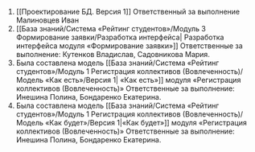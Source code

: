 1. [[Проектирование БД. Версия 1]]
	Ответственный за выполнение Малиновцев Иван
2. [[База знаний/Система «Рейтинг студентов»/Модуль 3 Формирование заявки/Разработка интерфейса| Разработка интерфейса модуля «Формирование заявки»]]
	Ответственные за выполнение: Кутенков Владислав, Садовникова Мария.
3.  Была составлена модель [[База знаний/Система «Рейтинг студентов»/Модуль 1 Регистрация коллективов (Вовлеченность)/Модель «Как есть»/Версия 1| «Как есть»]] модуля «Регистрация коллективов (Вовлеченность)»
	Ответственные за выполнение: Инешина Полина, Бондаренко Екатерина.
4.   Была составлена модель [[База знаний/Система «Рейтинг студентов»/Модуль 1 Регистрация коллективов (Вовлеченность)/Модель «Как будет»/Версия 1|«Как будет»]] модуля «Регистрация коллективов (Вовлеченность)»
	Ответственные за выполнение: Инешина Полина, Бондаренко Екатерина.
